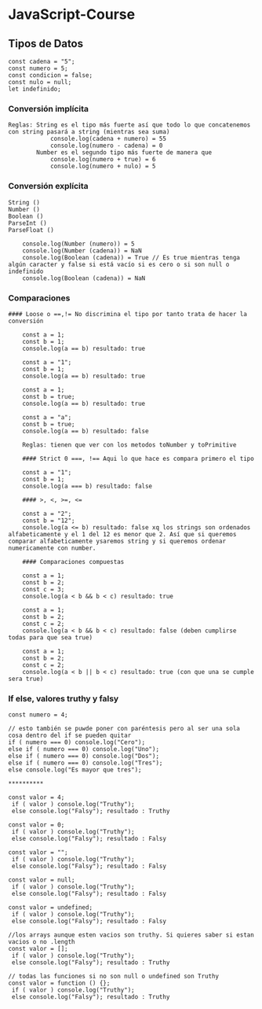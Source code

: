 # JavaScript-Course
## Tipos de Datos
    const cadena = "5";
    const numero = 5;
    const condicion = false;
    const nulo = null;
    let indefinido;
### Conversión implícita
    Reglas: String es el tipo más fuerte así que todo lo que concatenemos con string pasará a string (mientras sea suma)
                console.log(cadena + numero) = 55
                console.log(numero - cadena) = 0
            Number es el segundo tipo más fuerte de manera que  
                console.log(numero + true) = 6
                console.log(numero + nulo) = 5

### Conversión explícita
    String ()
    Number ()
    Boolean ()
    ParseInt ()
    ParseFloat ()

        console.log(Number (numero)) = 5
        console.log(Number (cadena)) = NaN
        console.log(Boolean (cadena)) = True // Es true mientras tenga algún caracter y false si está vacío si es cero o si son null o indefinido
        console.log(Boolean (cadena)) = NaN

### Comparaciones

    #### Loose o ==,!= No discrimina el tipo por tanto trata de hacer la conversión

        const a = 1;    
        const b = 1;    
        console.log(a == b) resultado: true

        const a = "1";    
        const b = 1;    
        console.log(a == b) resultado: true

        const a = 1;    
        const b = true;    
        console.log(a == b) resultado: true

        const a = "a";    
        const b = true;    
        console.log(a == b) resultado: false

        Reglas: tienen que ver con los metodos toNumber y toPrimitive
        
        #### Strict 0 ===, !== Aqui lo que hace es compara primero el tipo

        const a = "1";    
        const b = 1; 
        console.log(a === b) resultado: false

        #### >, <, >=, <=

        const a = "2";    
        const b = "12"; 
        console.log(a <= b) resultado: false xq los strings son ordenados alfabeticamente y el 1 del 12 es menor que 2. Así que si queremos comparar alfabeticamente ysaremos string y si queremos ordenar numericamente con number.

        #### Comparaciones compuestas

        const a = 1;    
        const b = 2; 
        const c = 3; 
        console.log(a < b && b < c) resultado: true

        const a = 1;    
        const b = 2; 
        const c = 2; 
        console.log(a < b && b < c) resultado: false (deben cumplirse todas para que sea true)
        
        const a = 1;    
        const b = 2; 
        const c = 2; 
        console.log(a < b || b < c) resultado: true (con que una se cumple sera true)


### If else, valores truthy y falsy

    const numero = 4;

    // esto también se puwde poner con paréntesis pero al ser una sola cosa dentro del if se pueden quitar
    if ( numero === 0) console.log("Cero");
    else if ( numero === 0) console.log("Uno");
    else if ( numero === 0) console.log("Dos");
    else if ( numero === 0) console.log("Tres");
    else console.log("Es mayor que tres");

    **********

    const valor = 4;
     if ( valor ) console.log("Truthy"); 
     else console.log("Falsy"); resultado : Truthy

    const valor = 0;
     if ( valor ) console.log("Truthy"); 
     else console.log("Falsy"); resultado : Falsy

    const valor = "";
     if ( valor ) console.log("Truthy"); 
     else console.log("Falsy"); resultado : Falsy
    
    const valor = null;
     if ( valor ) console.log("Truthy"); 
     else console.log("Falsy"); resultado : Falsy

    const valor = undefined;
     if ( valor ) console.log("Truthy"); 
     else console.log("Falsy"); resultado : Falsy

    //los arrays aunque esten vacios son truthy. Si quieres saber si estan vacios o no .length
    const valor = [];
     if ( valor ) console.log("Truthy"); 
     else console.log("Falsy"); resultado : Truthy

    // todas las funciones si no son null o undefined son Truthy
    const valor = function () {};
     if ( valor ) console.log("Truthy"); 
     else console.log("Falsy"); resultado : Truthy